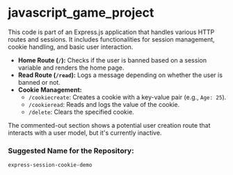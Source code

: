 # javascript_game_project
This code is part of an Express.js application that handles various HTTP routes and sessions. It includes functionalities for session management, cookie handling, and basic user interaction.

- **Home Route (`/`):** Checks if the user is banned based on a session variable and renders the home page.
- **Read Route (`/read`):** Logs a message depending on whether the user is banned or not.
- **Cookie Management:**
  - `/cookiecreate`: Creates a cookie with a key-value pair (e.g., `Age: 25`).
  - `/cookieread`: Reads and logs the value of the cookie.
  - `/delete`: Clears the specified cookie.

The commented-out section shows a potential user creation route that interacts with a user model, but it's currently inactive.

### Suggested Name for the Repository:
`express-session-cookie-demo`
